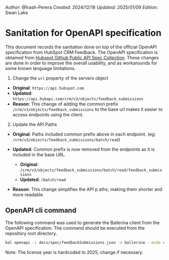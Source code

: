 _Author_:  @Irash-Perera 
_Created_: 2024/12/18 
_Updated_: 2025/01/09 
_Edition_: Swan Lake

# Sanitation for OpenAPI specification

This document records the sanitation done on top of the official OpenAPI specification from HubSpot CRM Feedback.
The OpenAPI specification is obtained from [Hubspot Github Public API Spec Collection](https://github.com/HubSpot/HubSpot-public-api-spec-collection/blob/main/PublicApiSpecs/CRM/Feedback%20Submissions/Rollouts/424/v3/feedbackSubmissions.json).
These changes are done in order to improve the overall usability, and as workarounds for some known language limitations.

1. Change the `url` property of the servers object

- **Original**:
  ``https://api.hubspot.com``
- **Updated**:
  ``https://api.hubapi.com/crm/v3/objects/feedback_submissions``
- **Reason**:  This change of adding the common prefix `/crm/v3/objects/feedback_submissions` to the base url makes it easier to access endpoints using the client.

2. Update the API Paths

- **Original**: Paths included common prefix above in each endpoint. (eg: ``/crm/v3/objects/feedback_submissions/batch/read``)
- **Updated**: Common prefix is now removed from the endpoints as it is included in the base URL.

  - **Original**: ``/crm/v3/objects/feedback_submissions/batch/read/feedback_submissions``
  - **Updated**: ``/batch/read``
- **Reason**:  This change simplifies the API p aths, making them shorter and more readable.

## OpenAPI cli command

The following command was used to generate the Ballerina client from the OpenAPI specification. The command should be executed from the repository root directory.

```bash
bal openapi -i docs/spec/feedbackSubmissions.json -o ballerina --mode client --license docs/license.txt
```

Note: The license year is hardcoded to 2025, change if necessary.
